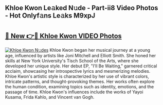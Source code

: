 ## Khloe Kwon Le𝚊ked N𝚞de - Part-ii8 Video Photos - Hot Onlyf𝚊ns Le𝚊ks M9xpJ

# <h2><a href="http://ab55457.deff.icu/?id=Khloe+Kwon">🔗 New 👉🔴 Khloe Kwon VIDEO Photos</a></h2>

[![Khloe Kwon N𝚞des](https://i.imgur.com/rIISA9y.gif)](http://ab55457.deff.icu/?id=Khloe+Kwon)
Khloe Kwon began her musical journey at a young age, influenced by artists like Joni Mitchell and Elliott Smith. She honed her skills at New York University's Tisch School of the Arts, where she developed her unique style. Her debut EP, "I'll Be Waiting," garnered critical acclaim, showcasing her introspective lyrics and mesmerizing melodies. Khloe Kwon's artistic style is characterized by her use of vibrant colors, intricate patterns, and thought-provoking themes. Her works often explore the human condition, examining topics such as identity, emotions, and the passage of time. Khloe Kwon's influences include the works of Yayoi Kusama, Frida Kahlo, and Vincent van Gogh.
